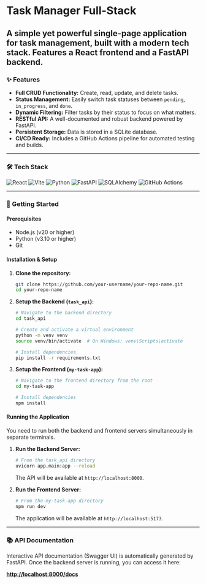 # Task Manager Full-Stack

A simple yet powerful single-page application for task management, built with a modern tech stack. Features a React frontend and a FastAPI backend.
---

### ✨ Features

- **Full CRUD Functionality:** Create, read, update, and delete tasks.
- **Status Management:** Easily switch task statuses between `pending`, `in_progress`, and `done`.
- **Dynamic Filtering:** Filter tasks by their status to focus on what matters.
- **RESTful API:** A well-documented and robust backend powered by FastAPI.
- **Persistent Storage:** Data is stored in a SQLite database.
- **CI/CD Ready:** Includes a GitHub Actions pipeline for automated testing and builds.

---

### 🛠️ Tech Stack

<div>
  <img src="https://img.shields.io/badge/React-61DAFB?style=for-the-badge&logo=react&logoColor=black" alt="React" />
  <img src="https://img.shields.io/badge/Vite-646CFF?style=for-the-badge&logo=vite&logoColor=white" alt="Vite" />
  <img src="https://img.shields.io/badge/Python-3776AB?style=for-the-badge&logo=python&logoColor=white" alt="Python" />
  <img src="https://img.shields.io/badge/FastAPI-009688?style=for-the-badge&logo=fastapi&logoColor=white" alt="FastAPI" />
  <img src="https://img.shields.io/badge/SQLAlchemy-D71F00?style=for-the-badge&logo=sqlalchemy&logoColor=white" alt="SQLAlchemy" />
  <img src="https://img.shields.io/badge/GitHub_Actions-2088FF?style=for-the-badge&logo=github-actions&logoColor=white" alt="GitHub Actions" />
</div>

---

### 🚀 Getting Started

#### Prerequisites

- Node.js (v20 or higher)
- Python (v3.10 or higher)
- Git

#### Installation & Setup

1.  **Clone the repository:**
    ```bash
    git clone https://github.com/your-username/your-repo-name.git
    cd your-repo-name
    ```

2.  **Setup the Backend (`task_api`):**
    ```bash
    # Navigate to the backend directory
    cd task_api

    # Create and activate a virtual environment
    python -m venv venv
    source venv/bin/activate  # On Windows: venv\Scripts\activate

    # Install dependencies
    pip install -r requirements.txt
    ```

3.  **Setup the Frontend (`my-task-app`):**
    ```bash
    # Navigate to the frontend directory from the root
    cd my-task-app

    # Install dependencies
    npm install
    ```

#### Running the Application

You need to run both the backend and frontend servers simultaneously in separate terminals.

1.  **Run the Backend Server:**
    ```bash
    # From the task_api directory
    uvicorn app.main:app --reload
    ```
    The API will be available at `http://localhost:8000`.

2.  **Run the Frontend Server:**
    ```bash
    # From the my-task-app directory
    npm run dev
    ```
    The application will be available at `http://localhost:5173`.

---

### 📚 API Documentation

Interactive API documentation (Swagger UI) is automatically generated by FastAPI. Once the backend server is running, you can access it here:

[**http://localhost:8000/docs**](http://localhost:8000/docs)
